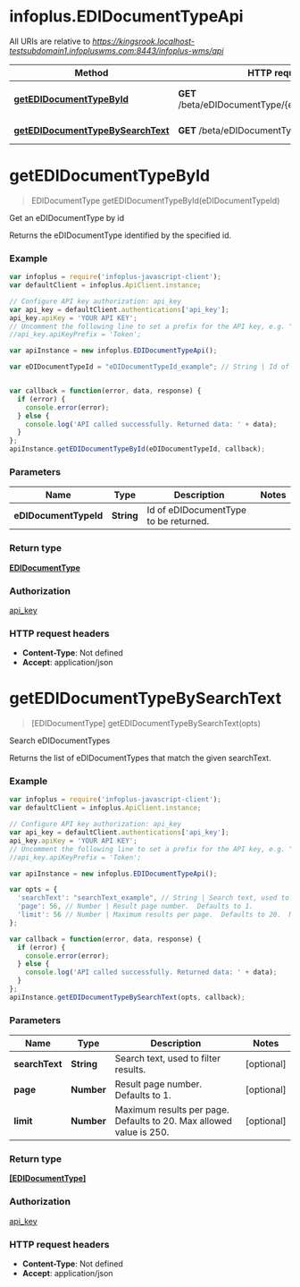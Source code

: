 # infoplus.EDIDocumentTypeApi

All URIs are relative to *https://kingsrook.localhost-testsubdomain1.infopluswms.com:8443/infoplus-wms/api*

Method | HTTP request | Description
------------- | ------------- | -------------
[**getEDIDocumentTypeById**](EDIDocumentTypeApi.md#getEDIDocumentTypeById) | **GET** /beta/eDIDocumentType/{eDIDocumentTypeId} | Get an eDIDocumentType by id
[**getEDIDocumentTypeBySearchText**](EDIDocumentTypeApi.md#getEDIDocumentTypeBySearchText) | **GET** /beta/eDIDocumentType/search | Search eDIDocumentTypes


<a name="getEDIDocumentTypeById"></a>
# **getEDIDocumentTypeById**
> EDIDocumentType getEDIDocumentTypeById(eDIDocumentTypeId)

Get an eDIDocumentType by id

Returns the eDIDocumentType identified by the specified id.

### Example
```javascript
var infoplus = require('infoplus-javascript-client');
var defaultClient = infoplus.ApiClient.instance;

// Configure API key authorization: api_key
var api_key = defaultClient.authentications['api_key'];
api_key.apiKey = 'YOUR API KEY';
// Uncomment the following line to set a prefix for the API key, e.g. "Token" (defaults to null)
//api_key.apiKeyPrefix = 'Token';

var apiInstance = new infoplus.EDIDocumentTypeApi();

var eDIDocumentTypeId = "eDIDocumentTypeId_example"; // String | Id of eDIDocumentType to be returned.


var callback = function(error, data, response) {
  if (error) {
    console.error(error);
  } else {
    console.log('API called successfully. Returned data: ' + data);
  }
};
apiInstance.getEDIDocumentTypeById(eDIDocumentTypeId, callback);
```

### Parameters

Name | Type | Description  | Notes
------------- | ------------- | ------------- | -------------
 **eDIDocumentTypeId** | **String**| Id of eDIDocumentType to be returned. | 

### Return type

[**EDIDocumentType**](EDIDocumentType.md)

### Authorization

[api_key](../README.md#api_key)

### HTTP request headers

 - **Content-Type**: Not defined
 - **Accept**: application/json

<a name="getEDIDocumentTypeBySearchText"></a>
# **getEDIDocumentTypeBySearchText**
> [EDIDocumentType] getEDIDocumentTypeBySearchText(opts)

Search eDIDocumentTypes

Returns the list of eDIDocumentTypes that match the given searchText.

### Example
```javascript
var infoplus = require('infoplus-javascript-client');
var defaultClient = infoplus.ApiClient.instance;

// Configure API key authorization: api_key
var api_key = defaultClient.authentications['api_key'];
api_key.apiKey = 'YOUR API KEY';
// Uncomment the following line to set a prefix for the API key, e.g. "Token" (defaults to null)
//api_key.apiKeyPrefix = 'Token';

var apiInstance = new infoplus.EDIDocumentTypeApi();

var opts = { 
  'searchText': "searchText_example", // String | Search text, used to filter results.
  'page': 56, // Number | Result page number.  Defaults to 1.
  'limit': 56 // Number | Maximum results per page.  Defaults to 20.  Max allowed value is 250.
};

var callback = function(error, data, response) {
  if (error) {
    console.error(error);
  } else {
    console.log('API called successfully. Returned data: ' + data);
  }
};
apiInstance.getEDIDocumentTypeBySearchText(opts, callback);
```

### Parameters

Name | Type | Description  | Notes
------------- | ------------- | ------------- | -------------
 **searchText** | **String**| Search text, used to filter results. | [optional] 
 **page** | **Number**| Result page number.  Defaults to 1. | [optional] 
 **limit** | **Number**| Maximum results per page.  Defaults to 20.  Max allowed value is 250. | [optional] 

### Return type

[**[EDIDocumentType]**](EDIDocumentType.md)

### Authorization

[api_key](../README.md#api_key)

### HTTP request headers

 - **Content-Type**: Not defined
 - **Accept**: application/json

